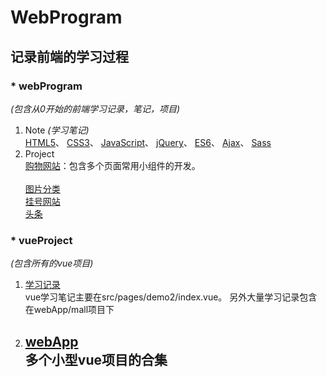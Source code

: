 # WebProgram
## 记录前端的学习过程
### * webProgram  
 *(包含从0开始的前端学习记录，笔记，项目)*
 1. Note  *(学习笔记)*  
   [HTML5](/webProgram/Note/HTML.html/)、
   [CSS3](/webProgram/Note/CSS3.html/)、
   [JavaScript](/webProgram/Note/JavaScript.html/)、
   [jQuery](/webProgram/Note/jQuery.html/)、
   [ES6](/webProgram/Note/ES6.html/)、
   [Ajax](/webProgram/Note/Ajax.html/)、
   [Sass](/webProgram/Note/sass/)
 2. Project  
   [购物网站](/webProgram/project/购物网站/)：包含多个页面常用小组件的开发。</br>	
   [图片分类](/webProgram/project/switchPic/)</br>
   [挂号网站](/webProgram/project/挂号网站/)</br>
   [头条](/webProgram/project/头条/)</br>
### * vueProject  
 *(包含所有的vue项目)*
 1. [学习记录](/vueProject/my-project/)  	
 	vue学习笔记主要在src/pages/demo2/index.vue。 另外大量学习记录包含在webApp/mall项目下
 2. [webApp](/vueProject/webApp/)  	
 	多个小型vue项目的合集
 	- 

